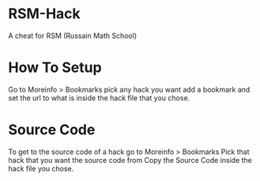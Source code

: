 # RSM-Hack
A cheat for RSM (Russain Math School)

# How To Setup
Go to Moreinfo > Bookmarks
pick any hack you want
add a bookmark and set the url to what is inside the hack file that you chose.

# Source Code
To get to the source code of a hack go to Moreinfo > Bookmarks
Pick that hack that you want the source code from
Copy the Source Code inside the hack file you chose.
